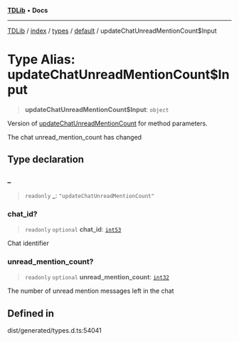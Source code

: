 [**TDLib**](../../../../../../README.md) • **Docs**

***

[TDLib](../../../../../../modules.md) / [index](../../../../../README.md) / [types](../../../README.md) / [default](../README.md) / updateChatUnreadMentionCount$Input

# Type Alias: updateChatUnreadMentionCount$Input

> **updateChatUnreadMentionCount$Input**: `object`

Version of [updateChatUnreadMentionCount](updateChatUnreadMentionCount.md) for method parameters.

The chat unread_mention_count has changed

## Type declaration

### \_

> `readonly` **\_**: `"updateChatUnreadMentionCount"`

### chat\_id?

> `readonly` `optional` **chat\_id**: [`int53`](int53-1.md)

Chat identifier

### unread\_mention\_count?

> `readonly` `optional` **unread\_mention\_count**: [`int32`](int32-1.md)

The number of unread mention messages left in the chat

## Defined in

dist/generated/types.d.ts:54041
